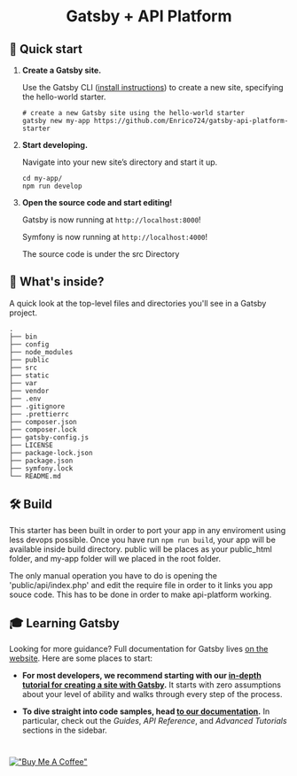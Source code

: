 <h1 align="center">
  Gatsby + API Platform
</h1>


## 🚀 Quick start

1.  **Create a Gatsby site.**

    Use the Gatsby CLI ([install instructions](https://www.gatsbyjs.com/docs/tutorial/part-0/#gatsby-cli)) to create a new site, specifying the hello-world starter.

    ```shell
    # create a new Gatsby site using the hello-world starter
    gatsby new my-app https://github.com/Enrico724/gatsby-api-platform-starter
    ```

1.  **Start developing.**

    Navigate into your new site’s directory and start it up.

    ```shell
    cd my-app/
    npm run develop
    ```

1.  **Open the source code and start editing!**

    Gatsby is now running at `http://localhost:8000`!
    
    Symfony is now running at `http://localhost:4000`!

    The source code is under the src Directory

## 🧐 What's inside?

A quick look at the top-level files and directories you'll see in a Gatsby project.

    .
    ├── bin
    ├── config
    ├── node_modules
    ├── public
    ├── src
    ├── static
    ├── var
    ├── vendor
    ├── .env
    ├── .gitignore
    ├── .prettierrc
    ├── composer.json
    ├── composer.lock
    ├── gatsby-config.js
    ├── LICENSE
    ├── package-lock.json
    ├── package.json
    ├── symfony.lock
    └── README.md

## 🛠 Build

This starter has been built in order to port your app in any enviroment using less devops possible. Once you have run `npm run build`, your app will be available inside build directory. public will be places as your public_html folder, and my-app folder will we placed in the root folder.

The only manual operation you have to do is opening the 'public/api/index.php' and edit the require file in order to it links you app souce code. This has to be done in order to make api-platform working.

## 🎓 Learning Gatsby

Looking for more guidance? Full documentation for Gatsby lives [on the website](https://www.gatsbyjs.com/). Here are some places to start:

- **For most developers, we recommend starting with our [in-depth tutorial for creating a site with Gatsby](https://www.gatsbyjs.com/tutorial/).** It starts with zero assumptions about your level of ability and walks through every step of the process.

- **To dive straight into code samples, head [to our documentation](https://www.gatsbyjs.com/docs/).** In particular, check out the _Guides_, _API Reference_, and _Advanced Tutorials_ sections in the sidebar.

#

[!["Buy Me A Coffee"](https://www.buymeacoffee.com/assets/img/custom_images/orange_img.png)](https://www.buymeacoffee.com/Enrico724)